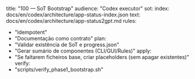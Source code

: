 title: "100 — SoT Bootstrap"
audience: "Codex executor"
sot:
  index: docs/en/codex/architecture/app-status-index.json
  text: docs/en/codex/architecture/app-status2gpt.md
rules:
  - "Idempotent"
  - "Documentação como contrato"
plan:
  - "Validar existência de SoT e progress.json"
  - "Gerar sumário de componentes (CLI/GUI/Rules)"
apply:
  - "Se faltarem ficheiros base, criar placeholders (sem apagar existentes)"
verify:
  - "scripts/verify_phase1_bootstrap.sh"
